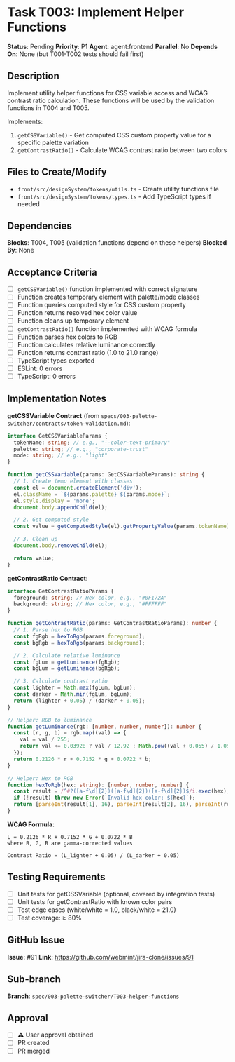 # Task T003: Implement Helper Functions

**Status**: Pending
**Priority**: P1
**Agent**: agent:frontend
**Parallel**: No
**Depends On**: None (but T001-T002 tests should fail first)

## Description

Implement utility helper functions for CSS variable access and WCAG contrast ratio calculation. These functions will be used by the validation functions in T004 and T005.

Implements:

1. `getCSSVariable()` - Get computed CSS custom property value for a specific palette variation
2. `getContrastRatio()` - Calculate WCAG contrast ratio between two colors

## Files to Create/Modify

- `front/src/designSystem/tokens/utils.ts` - Create utility functions file
- `front/src/designSystem/tokens/types.ts` - Add TypeScript types if needed

## Dependencies

**Blocks**: T004, T005 (validation functions depend on these helpers)
**Blocked By**: None

## Acceptance Criteria

- [ ] `getCSSVariable()` function implemented with correct signature
- [ ] Function creates temporary element with palette/mode classes
- [ ] Function queries computed style for CSS custom property
- [ ] Function returns resolved hex color value
- [ ] Function cleans up temporary element
- [ ] `getContrastRatio()` function implemented with WCAG formula
- [ ] Function parses hex colors to RGB
- [ ] Function calculates relative luminance correctly
- [ ] Function returns contrast ratio (1.0 to 21.0 range)
- [ ] TypeScript types exported
- [ ] ESLint: 0 errors
- [ ] TypeScript: 0 errors

## Implementation Notes

**getCSSVariable Contract** (from `specs/003-palette-switcher/contracts/token-validation.md`):

```typescript
interface GetCSSVariableParams {
  tokenName: string; // e.g., "--color-text-primary"
  palette: string; // e.g., "corporate-trust"
  mode: string; // e.g., "light"
}

function getCSSVariable(params: GetCSSVariableParams): string {
  // 1. Create temp element with classes
  const el = document.createElement('div');
  el.className = `${params.palette} ${params.mode}`;
  el.style.display = 'none';
  document.body.appendChild(el);

  // 2. Get computed style
  const value = getComputedStyle(el).getPropertyValue(params.tokenName).trim();

  // 3. Clean up
  document.body.removeChild(el);

  return value;
}
```

**getContrastRatio Contract**:

```typescript
interface GetContrastRatioParams {
  foreground: string; // Hex color, e.g., "#0F172A"
  background: string; // Hex color, e.g., "#FFFFFF"
}

function getContrastRatio(params: GetContrastRatioParams): number {
  // 1. Parse hex to RGB
  const fgRgb = hexToRgb(params.foreground);
  const bgRgb = hexToRgb(params.background);

  // 2. Calculate relative luminance
  const fgLum = getLuminance(fgRgb);
  const bgLum = getLuminance(bgRgb);

  // 3. Calculate contrast ratio
  const lighter = Math.max(fgLum, bgLum);
  const darker = Math.min(fgLum, bgLum);
  return (lighter + 0.05) / (darker + 0.05);
}

// Helper: RGB to luminance
function getLuminance(rgb: [number, number, number]): number {
  const [r, g, b] = rgb.map((val) => {
    val = val / 255;
    return val <= 0.03928 ? val / 12.92 : Math.pow((val + 0.055) / 1.055, 2.4);
  });
  return 0.2126 * r + 0.7152 * g + 0.0722 * b;
}

// Helper: Hex to RGB
function hexToRgb(hex: string): [number, number, number] {
  const result = /^#?([a-f\d]{2})([a-f\d]{2})([a-f\d]{2})$/i.exec(hex);
  if (!result) throw new Error(`Invalid hex color: ${hex}`);
  return [parseInt(result[1], 16), parseInt(result[2], 16), parseInt(result[3], 16)];
}
```

**WCAG Formula**:

```
L = 0.2126 * R + 0.7152 * G + 0.0722 * B
where R, G, B are gamma-corrected values

Contrast Ratio = (L_lighter + 0.05) / (L_darker + 0.05)
```

## Testing Requirements

- [ ] Unit tests for getCSSVariable (optional, covered by integration tests)
- [ ] Unit tests for getContrastRatio with known color pairs
- [ ] Test edge cases (white/white = 1.0, black/white = 21.0)
- [ ] Test coverage: ≥ 80%

## GitHub Issue

**Issue**: #91
**Link**: https://github.com/webmint/jira-clone/issues/91

## Sub-branch

**Branch**: `spec/003-palette-switcher/T003-helper-functions`

## Approval

- [ ] ⚠️ User approval obtained
- [ ] PR created
- [ ] PR merged
